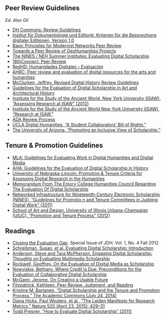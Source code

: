 ## Peer Review Guidelines
*Ed. Alex Gil*

- [DH Commons: Review Guidelines](http://dhcommons.org/journal/review-guidelines)
- [Institut für Dokumentologie und Editorik: Kriterien für die Besprechung digitaler Editionen, Version 1.0](http://www.i-d-e.de/publikationen/weitereschriften/kriterien-version-1-0/)
- [Basic Principles for Modernist Networks Peer Review](http://www.modnets.org/about/peer_review/)
- [Towards a Peer Review of GeoHumanities Projects](http://geohum.djwrisley.com/)
- [The NINES / NEH Summer Institutes: Evaluating Digital Scholarship](http://institutes.nines.org/)
- [18thConnect: Peer Review](http://www.18thconnect.org/about/scholarship/peer-review/)
- [RedHD: Humanidades Digitales – Evaluación](http://humanidadesdigitales.net/evaluacion/)
- [AHRC: Peer review and evaluation of digital resources for the arts and humanities](http://www.history.ac.uk/sites/history.ac.uk/files/Peer_review_report2006.pdf) 
- [McClurken, Jeffrey. Revised Digital History Review Guidelines](http://techist.mcclurken.org/digital-history/revised-digital-history-review-guidelines/)
- [Guidelines for the Evaluation of Digital Scholarship in Art and Architectural History](http://www.collegeart.org/pdf/evaluating-digital-scholarship-in-art-and-architectural-history.pdf)
- [Institute for the Study of the Ancient World, New York University (ISAW), “Assessing 
Research at ISAW” (2012)](http://isaw.nyu.edu/research/AssessingresearchatISAW.pdf)
- [Institute for the Study of the Ancient World New York University (ISAW), “Research at ISAW,”](http://isaw.nyu.edu/research)
- [ADA Review Process](http://adanewmedia.org/beta-reader-and-review-policy/)
- [UCLA Digital Humanities, “A Student Collaborators’ Bill of Rights,”](http://www.cdh.ucla.edu/news-events/a-student-collaborators-bill-of-rights/)
- [The University of Arizona, “Promoting an Inclusive View of Scholarship,”](http://facultyaffairs.arizona.edu/promoting-inclusive-view-scholarship)

## Tenure & Promotion Guidelines
- [MLA: Guidelines for Evaluating Work in Digital Humanities and Digital Media](https://www.mla.org/About-Us/Governance/Committees/Committee-Listings/Professional-Issues/Committee-on-Information-Technology/Guidelines-for-Evaluating-Work-in-Digital-Humanities-and-Digital-Media)
- [AHA: Guidelines for the Evaluation of Digital Scholarship in History](http://historians.org/teaching-and-learning/digital-history-resources/evaluation-of-digital-scholarship-in-history/guidelines-for-the-evaluation-of-digital-scholarship-in-history)
- [University of Nebraska-Lincoln: Promotion & Tenure Criteria for Assessing Digital Research in the Humanities](http://cdrh.unl.edu/articles/promotion)
- [Memorandum From The Emory College Humanities Council Regarding The Evaluation Of Digital Scholarship](http://college.emory.edu/home/assets/documents/faculty/Digital-Scholarship-Memo-Nov2013.pdf)
- [Networked Infrastructure for Nineteenth-Century Electronic Scholarship (NINES), “Guidelines for Promotio
n and Tenure Committees in Judging Digital Work” (2011)](http://institutes.nines.org/docs/2011-documents/guidelines-for-promotion-and-tenure-committees-in-judging-digital-work/)
- [School of Art and Design, University of Illinois Urbana-Champaign (UIUC), “Promotion and Tenure Process” (2012)](http://www.art.illinois.edu/content/resources/for-faculty-staff/adforms/A%20and%20D%20Guide%20to%20Policies%20and%20Procedures%2002_14_12.pdf)

## Readings
- [Closing the Evaluation Gap](http://journalofdigitalhumanities.org/1-4/closing-the-evaluation-gap/). Special Issue of JDH. Vol. 1, No. 4 Fall 2012
- [Schreibman, Susan, et al. Evaluating Digital Scholarship: Introduction](http://www.mlajournals.org/doi/pdf/10.1632/prof.2011.2011.1.123)
- [Anderson, Steve and Tara McPherson. Engaging Digital Scholarship: Thoughts on Evaluating Multimedia Scholarship](http://www.mlajournals.org/doi/pdf/10.1632/prof.2011.2011.1.136)
- [Rockwell, Geoffrey. On the Evaluation of Digital Media as Scholarship](http://www.mlajournals.org/doi/pdf/10.1632/prof.2011.2011.1.152)
- [Nowviskie, Bethany. Where Credit Is Due: Preconditions for the Evaluation of Collaborative Digital Scholarship](http://www.mlajournals.org/doi/pdf/10.1632/prof.2011.2011.1.169)
- [McGann, Jerome. On Creating a Usable Future](http://www.mlajournals.org/doi/pdf/10.1632/prof.2011.2011.1.182)
- [Fitzpatrick, Kathleen. Peer Review, Judgment, and Reading](http://www.mlajournals.org/doi/pdf/10.1632/prof.2011.2011.1.196)
- [Kristine M. Bartanen, “Digital Scholarship and the Tenure and Promotion Process,” The Academic Commons (July 24, 2014)](http://www.academiccommons.org/2014/07/24/digital-scholarship-and-the-tenure-and-promotion-process/)
- [Diana Hicks, Paul Wouters, et al., “The Leiden Manifesto for Research Metrics,” Nature 520 (April 23, 2015): 429–31](http://www.nature.com/polopoly_fs/1.17351!/menu/main/topColumns/topLeftColumn/pdf/520429a.pdf)
- [Todd Presner, “How to Evaluate Digital Scholarship” (2011)](http://humanitiesblast.com/Evaluating_digital_scholarship.pdf)

